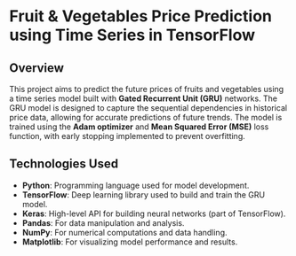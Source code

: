 # Fruit & Vegetables Price Prediction using Time Series in TensorFlow

## Overview
This project aims to predict the future prices of fruits and vegetables using a time series model built with **Gated Recurrent Unit (GRU)** networks. The GRU model is designed to capture the sequential dependencies in historical price data, allowing for accurate predictions of future trends. The model is trained using the **Adam optimizer** and **Mean Squared Error (MSE)** loss function, with early stopping implemented to prevent overfitting.

## Technologies Used
- **Python**: Programming language used for model development.
- **TensorFlow**: Deep learning library used to build and train the GRU model.
- **Keras**: High-level API for building neural networks (part of TensorFlow).
- **Pandas**: For data manipulation and analysis.
- **NumPy**: For numerical computations and data handling.
- **Matplotlib**: For visualizing model performance and results.

